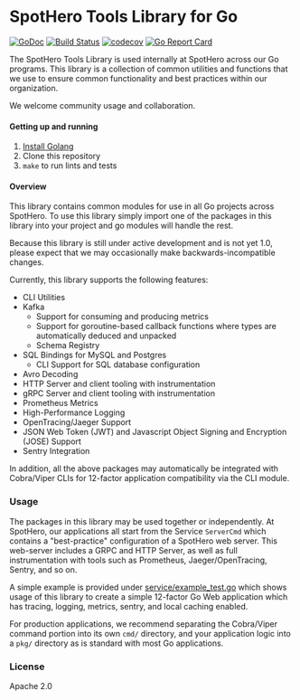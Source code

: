 # SpotHero Tools Library for Go

[![GoDoc](https://godoc.org/github.com/spothero/tools?status.svg)](https://godoc.org/github.com/spothero/tools)
[![Build Status](https://circleci.com/gh/spothero/tools/tree/master.svg?style=shield)](https://circleci.com/gh/spothero/tools/tree/master)
[![codecov](https://codecov.io/gh/spothero/tools/branch/master/graph/badge.svg)](https://codecov.io/gh/spothero/tools)
[![Go Report Card](https://goreportcard.com/badge/github.com/spothero/tools)](https://goreportcard.com/report/github.com/spothero/tools)

The SpotHero Tools Library is used internally at SpotHero across our Go programs. This library is a
collection of common utilities and functions that we use to ensure common functionality and best
practices within our organization.

We welcome community usage and collaboration.

#### Getting up and running

1. [Install Golang](https://golang.org/doc/install)
2. Clone this repository
3. `make` to run lints and tests

#### Overview

This library contains common modules for use in all Go projects across SpotHero. To use this
library simply import one of the packages in this library into your project and go modules will
handle the rest.

Because this library is still under active development and is not yet 1.0, please
expect that we may occasionally make backwards-incompatible changes.

Currently, this library supports the following features:

* CLI Utilities
* Kafka
  * Support for consuming and producing metrics
  * Support for goroutine-based callback functions where types are automatically deduced and
    unpacked
  * Schema Registry
* SQL Bindings for MySQL and Postgres
  * CLI Support for SQL database configuration
* Avro Decoding
* HTTP Server and client tooling with instrumentation
* gRPC Server and client tooling with instrumentation
* Prometheus Metrics
* High-Performance Logging
* OpenTracing/Jaeger Support
* JSON Web Token (JWT) and Javascript Object Signing and Encryption (JOSE) Support
* Sentry Integration

In addition, all the above packages may automatically be integrated with Cobra/Viper CLIs for
12-factor application compatibility via the CLI module.

### Usage

The packages in this library may be used together or independently. At SpotHero, our applications
all start from the Service `ServerCmd` which contains a "best-practice" configuration of a SpotHero
web server. This web-server includes a GRPC and HTTP Server, as well as full instrumentation with
tools such as Prometheus, Jaeger/OpenTracing, Sentry, and so on.

A simple example is provided under [service/example_test.go](service/example_test.go) which shows usage of this
library to create a simple 12-factor Go Web application which has tracing, logging, metrics,
sentry, and local caching enabled.

For production applications, we recommend separating the Cobra/Viper command portion into its own
`cmd/` directory, and your application logic into a `pkg/` directory as is standard with most Go
applications.

### License

Apache 2.0
